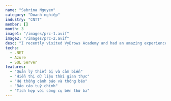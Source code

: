 ```yaml
---
name: "Sabrina Nguyen"
category: "Doanh nghiệp"
industry: "CNTT"
member: []
month: 3
image1: "/images/prc-1.avif"
image2: "/images/prc-2.avif"
desc: "I recently visited VyBrows Academy and had an amazing experience! The space is clean, welcoming, and professionally run. Emily is incredibly talented and made me feel so comfortable throughout the process. My brows have never looked better, natural, symmetrical, and exactly what I was hoping for. You can tell she really cares about her craft and her clients. Highly recommend to anyone considering brow tattoos or shaping. You won’t be disappointed!"
techs:
  - .NET
  - Azure
  - SQL Server
features:
  - "Quản lý thiết bị và cảm biến"
  - "Hiển thị dữ liệu thời gian thực"
  - "Hệ thống cảnh báo và thông báo"
  - "Báo cáo tuỳ chỉnh"
  - "Tích hợp với công cụ bên thứ ba"
---
```

